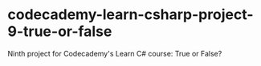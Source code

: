 # codecademy-learn-csharp-project-9-true-or-false
Ninth project for Codecademy's Learn C# course: True or False?
